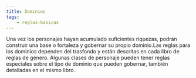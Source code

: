 ```yaml
---
title: Dominios
tags:
    - reglas-basicas
---
```


Una vez los personajes hayan acumulado suficientes riquezas, podrán construir una base o fortaleza y gobernar su propio dominio.Las reglas para los dominios dependen del trasfondo y están descritas en cada libro de reglas de género. Algunas clases de personaje pueden tener reglas especiales sobre el tipo de dominio que pueden gobernar, también detalladas en el mismo libro.
